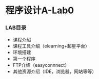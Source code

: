 # 程序设计A-Lab0



### LAB目录

+ 课程介绍
+ 课程工具介绍（elearning+超星平台）
+ 环境搭建
+ 第一个程序
+ FTP介绍（easyconnnect）
+ 其他资源介绍（IDE，浏览器，网站等等）


